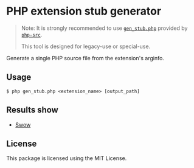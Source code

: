 # PHP extension stub generator

> Note: It is strongly recommended to use [`gen_stub.php`](https://github.com/php/php-src/blob/master/build/gen_stub.php)
> provided by [`php-src`](https://github.com/php/php-src).
>
> This tool is designed for legacy-use or special-use.

Generate a single PHP source file from the extension's arginfo.

## Usage

```
$ php gen_stub.php <extension_name> [output_path]
```

## Results show

+ [Swow](https://github.com/swow/swow/blob/develop/lib/swow-stub/Swow.php)

## License

This package is licensed using the MIT License.
